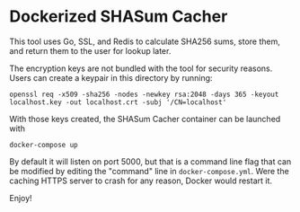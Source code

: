 # Dockerized SHASum Cacher

This tool uses Go, SSL, and Redis to calculate SHA256 sums, store them, and
return them to the user for lookup later.

The encryption keys are not bundled with the tool for security reasons. Users
can create a keypair in this directory by running:

`openssl req -x509 -sha256 -nodes -newkey rsa:2048 -days 365 -keyout localhost.key -out localhost.crt -subj '/CN=localhost'`

With those keys created, the SHASum Cacher container can be launched with

`docker-compose up`

By default it will listen on port 5000, but that is a command line flag that
can be modified by editing the "command" line in `docker-compose.yml`. Were the
caching HTTPS server to crash for any reason, Docker would restart it.

Enjoy!
